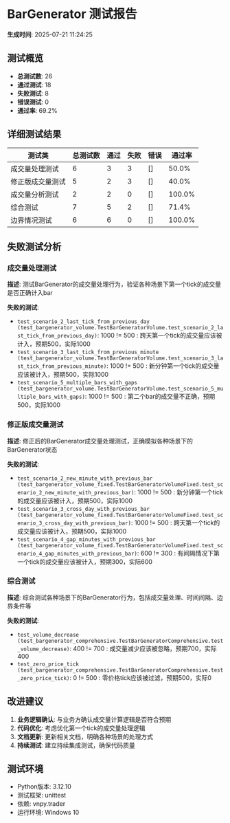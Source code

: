 # BarGenerator 测试报告

**生成时间**: 2025-07-21 11:24:25

## 测试概览

- **总测试数**: 26
- **通过测试**: 18
- **失败测试**: 8
- **错误测试**: 0
- **通过率**: 69.2%

## 详细测试结果

| 测试类 | 总测试数 | 通过 | 失败 | 错误 | 通过率 |
|--------|----------|------|------|------|--------|
| 成交量处理测试 | 6 | 3 | 3 | [] | 50.0% |
| 修正版成交量测试 | 5 | 2 | 3 | [] | 40.0% |
| 成交量分析测试 | 2 | 2 | 0 | [] | 100.0% |
| 综合测试 | 7 | 5 | 2 | [] | 71.4% |
| 边界情况测试 | 6 | 6 | 0 | [] | 100.0% |

## 失败测试分析

### 成交量处理测试

**描述**: 测试BarGenerator的成交量处理行为，验证各种场景下第一个tick的成交量是否正确计入bar

**失败的测试**:

- `test_scenario_2_last_tick_from_previous_day (test_bargenerator_volume.TestBarGeneratorVolume.test_scenario_2_last_tick_from_previous_day)`: 1000 != 500 : 跨天第一个tick的成交量应该被计入，预期500，实际1000
- `test_scenario_3_last_tick_from_previous_minute (test_bargenerator_volume.TestBarGeneratorVolume.test_scenario_3_last_tick_from_previous_minute)`: 1000 != 500 : 新分钟第一个tick的成交量应该被计入，预期500，实际1000
- `test_scenario_5_multiple_bars_with_gaps (test_bargenerator_volume.TestBarGeneratorVolume.test_scenario_5_multiple_bars_with_gaps)`: 1000 != 500 : 第二个bar的成交量不正确，预期500，实际1000

### 修正版成交量测试

**描述**: 修正后的BarGenerator成交量处理测试，正确模拟各种场景下的BarGenerator状态

**失败的测试**:

- `test_scenario_2_new_minute_with_previous_bar (test_bargenerator_volume_fixed.TestBarGeneratorVolumeFixed.test_scenario_2_new_minute_with_previous_bar)`: 1000 != 500 : 新分钟第一个tick的成交量应该被计入，预期500，实际1000
- `test_scenario_3_cross_day_with_previous_bar (test_bargenerator_volume_fixed.TestBarGeneratorVolumeFixed.test_scenario_3_cross_day_with_previous_bar)`: 1000 != 500 : 跨天第一个tick的成交量应该被计入，预期500，实际1000
- `test_scenario_4_gap_minutes_with_previous_bar (test_bargenerator_volume_fixed.TestBarGeneratorVolumeFixed.test_scenario_4_gap_minutes_with_previous_bar)`: 600 != 300 : 有间隔情况下第一个tick的成交量应该被计入，预期300，实际600

### 综合测试

**描述**: 综合测试各种场景下的BarGenerator行为，包括成交量处理、时间间隔、边界条件等

**失败的测试**:

- `test_volume_decrease (test_bargenerator_comprehensive.TestBarGeneratorComprehensive.test_volume_decrease)`: 400 != 700 : 成交量减少应该被忽略，预期700，实际400
- `test_zero_price_tick (test_bargenerator_comprehensive.TestBarGeneratorComprehensive.test_zero_price_tick)`: 0 != 500 : 零价格tick应该被过滤，预期500，实际0

## 改进建议

1. **业务逻辑确认**: 与业务方确认成交量计算逻辑是否符合预期
2. **代码优化**: 考虑优化第一个tick的成交量处理逻辑
3. **文档更新**: 更新相关文档，明确各种场景的处理方式
4. **持续测试**: 建立持续集成测试，确保代码质量

## 测试环境

- Python版本: 3.12.10
- 测试框架: unittest
- 依赖: vnpy.trader
- 运行环境: Windows 10

